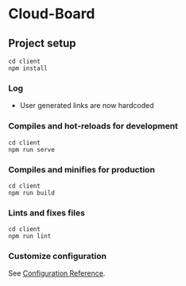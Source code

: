 # Cloud-Board

## Project setup
```
cd client
npm install
```
### Log
- User generated links are now hardcoded


### Compiles and hot-reloads for development
```
cd client
npm run serve
```

### Compiles and minifies for production
```
cd client
npm run build
```

### Lints and fixes files
```
cd client
npm run lint
```

### Customize configuration
See [Configuration Reference](https://cli.vuejs.org/config/).
